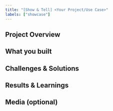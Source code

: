 ```yaml
---
title: "[Show & Tell] <Your Project/Use Case>"
labels: ["showcase"]
---
```


## Project Overview

<!-- Describe your EdgeSentinel project or use case -->

## What you built

<!-- Tell us about:
- What sensors/modules you're using
- How you're integrating EdgeSentinel
- Your specific application/industry
- Any custom modifications or extensions
-->

## Challenges & Solutions

<!-- Share any challenges you faced and how you solved them -->

## Results & Learnings

<!-- What were the outcomes? What did you learn? Any tips for others? -->

## Media (optional)

<!-- Feel free to share photos, diagrams, videos, or links to your project -->
